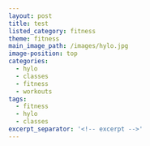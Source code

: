 ```yaml
---
layout: post
title: test
listed_category: fitness
theme: fitness
main_image_path: /images/hylo.jpg
image-position: top
categories:
  - hylo
  - classes
  - fitness
  - workouts
tags:
  - fitness
  - hylo
  - classes
excerpt_separator: '<!-- excerpt -->'
---
```

